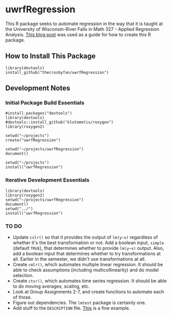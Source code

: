 # uwrfRegression

This R package seeks to automate regression in the way that it is taught at the University of Wisconsin-River Falls in Math 327 - Applied Regression Analysis. [This blog post](https://hilaryparker.com/2014/04/29/writing-an-r-package-from-scratch/) was used as a guide for how to create this R package.

## How to Install This Package

    library(devtools)
    install_github("thecrosbyfan/uwrfRegression")

## Development Notes

### Initial Package Build Essentials

    #install.packages("devtools")
    library(devtools)
    #devtools::install_github("klutometis/roxygen")
    library(roxygen2)

    setwd("~/projects")
    create("uwrfRegression")

    setwd("~/projects/uwrfRegression")
    document()

    setwd("~/projects")
    install("uwrfRegression")

### Iterative Development Essentials

    library(devtools)
    library(roxygen2)
    setwd("~/projects/uwrfRegression")
    document()
    setwd("../")
    install("uwrfRegression")

### TO DO

- Update ``cslr()`` so that it provides the output of ``lm(y~x)`` regardless of whether it's the best transformation or not. Add a boolean input, ``simple`` (default ``TRUE``), that determines whether to provide ``lm(y~x)`` output. Also, add a boolean input that determines whether to try transformations at all. Earlier in the semester, we didn't use transformations at all.
- Create ``cmlr()``, which automates multiple linear regression. It should be able to check assumptions (including multicollinearity) and do model selection.
- Create ``ctsr()``, which automates time series regression. It should be able to do moving averages, scaling, etc.
- Look at Group Assignments 2-7, and create functions to automate each of those.
- Figure out dependencies. The ``lmtest`` package is certainly one.
- Add stuff to the ``DESCRIPTION`` file. [This](https://github.com/klutometis/roxygen/blob/master/DESCRIPTION) is a fine example.
